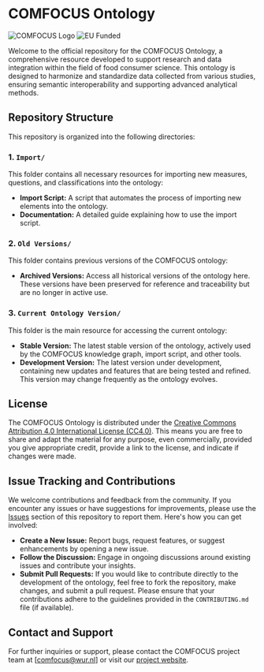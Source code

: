 # COMFOCUS Ontology

![COMFOCUS Logo](https://github.com/comfocus/ontology/images/images.png) ![EU Funded](https://github.com/comfocus/ontology/images/eu_funded_en.jpg)

Welcome to the official repository for the COMFOCUS Ontology, a comprehensive resource developed to support research and data integration within the field of food consumer science. This ontology is designed to harmonize and standardize data collected from various studies, ensuring semantic interoperability and supporting advanced analytical methods.

## Repository Structure

This repository is organized into the following directories:

### 1. `Import/`
This folder contains all necessary resources for importing new measures, questions, and classifications into the ontology:
- **Import Script:** A script that automates the process of importing new elements into the ontology.
- **Documentation:** A detailed guide explaining how to use the import script.

### 2. `Old Versions/`
This folder contains previous versions of the COMFOCUS ontology:
- **Archived Versions:** Access all historical versions of the ontology here. These versions have been preserved for reference and traceability but are no longer in active use.

### 3. `Current Ontology Version/`
This folder is the main resource for accessing the current ontology:
- **Stable Version:** The latest stable version of the ontology, actively used by the COMFOCUS knowledge graph, import script, and other tools.
- **Development Version:** The latest version under development, containing new updates and features that are being tested and refined. This version may change frequently as the ontology evolves.

## License

The COMFOCUS Ontology is distributed under the [Creative Commons Attribution 4.0 International License (CC4.0)](https://creativecommons.org/licenses/by/4.0/). This means you are free to share and adapt the material for any purpose, even commercially, provided you give appropriate credit, provide a link to the license, and indicate if changes were made.

## Issue Tracking and Contributions

We welcome contributions and feedback from the community. If you encounter any issues or have suggestions for improvements, please use the [Issues](https://github.com/comfocus/ontology/issues) section of this repository to report them. Here's how you can get involved:
- **Create a New Issue:** Report bugs, request features, or suggest enhancements by opening a new issue.
- **Follow the Discussion:** Engage in ongoing discussions around existing issues and contribute your insights.
- **Submit Pull Requests:** If you would like to contribute directly to the development of the ontology, feel free to fork the repository, make changes, and submit a pull request. Please ensure that your contributions adhere to the guidelines provided in the `CONTRIBUTING.md` file (if available).

## Contact and Support

For further inquiries or support, please contact the COMFOCUS project team at [comfocus@wur.nl] or visit our [project website](https://comfocus.eu/).
